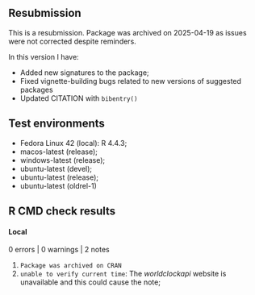 ## Resubmission
This is a resubmission. Package was archived on 2025-04-19 as issues were not corrected despite reminders.

In this version I have:

* Added new signatures to the package;
* Fixed vignette-building bugs related to new versions of suggested packages
* Updated CITATION with `bibentry()`

## Test environments

- Fedora Linux 42 (local): R 4.4.3;
- macos-latest (release);
- windows-latest (release);
- ubuntu-latest (devel);
- ubuntu-latest (release);
- ubuntu-latest (oldrel-1)

## R CMD check results

#### Local

0 errors | 0 warnings | 2 notes

1. `Package was archived on CRAN`
2. `unable to verify current time`: The *worldclockapi* website is unavailable and this could cause the note;
